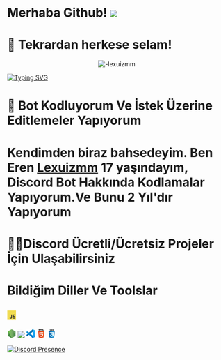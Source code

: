 # Merhaba Github! <img src="https://raw.githubusercontent.com/iampavangandhi/iampavangandhi/master/gifs/Hi.gif" width="30px">

# 🎉 Tekrardan herkese selam!

<div align="center">
    <img src="https://komarev.com/ghpvc/?username=ShewnDev&label=Ziyaretçi%20Sayısı&color=yellow" alt="-lexuizmm" />
</div>

<a href="https://git.io/typing-svg"><img src="https://readme-typing-svg.herokuapp.com/?font=Fira+Code&pause=1000&color=F7D20C&center=yanlış&vCenter=yanlış&width=435&lines=🔱+Destek+%26+Yardım+İçin+lexuizm." alt="Typing SVG" /></a>

# 🎉 Bot Kodluyorum Ve İstek Üzerine Editlemeler Yapıyorum

# Kendimden biraz bahsedeyim. Ben Eren [Lexuizmm](https://github.com/lexuizmm) 17 yaşındayım, Discord Bot Hakkında Kodlamalar Yapıyorum.Ve Bunu 2 Yıl'dır Yapıyorum

# 🎉🎉Discord Ücretli/Ücretsiz Projeler İçin Ulaşabilirsiniz

# Bildiğim Diller Ve Toolslar

## <code><img height="20" src="https://raw.githubusercontent.com/github/explore/80688e429a7d4ef2fca1e82350fe8e3517d3494d/topics/javascript/javascript.png"></code>
<code><img height="20" src="https://raw.githubusercontent.com/github/explore/80688e429a7d4ef2fca1e82350fe8e3517d3494d/topics/nodejs/nodejs.png"></code>
<code><img height="20" src="https://camo.githubusercontent.com/d11bc5fc022603363226da69441297bc1f6dda6cd6253d80f5ed010125810aad/68747470733a2f2f692e696d6775722e636f6d2f534931445a66332e706e67"></code>
<code><img height="20" src="https://raw.githubusercontent.com/github/explore/80688e429a7d4ef2fca1e82350fe8e3517d3494d/topics/visual-studio-code/visual-studio-code.png"></code>
<code><img height="20" src="https://raw.githubusercontent.com/github/explore/80688e429a7d4ef2fca1e82350fe8e3517d3494d/topics/html/html.png"></code>
<code><img height="20" src="https://raw.githubusercontent.com/github/explore/80688e429a7d4ef2fca1e82350fe8e3517d3494d/topics/css/css.png"></code>
</br>


[![Discord Presence](https://lanyard-profile-readme.vercel.app/api/920738699032014848?theme=dark&bg=18191c&animated=false&hideDiscrim=true&borderRadius=30px)](https://discord.com/users/920738699032014848)
     
</p>

